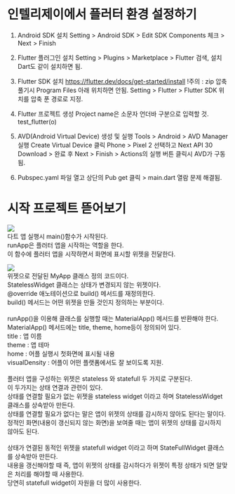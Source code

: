 # 인텔리제이에서 플러터 환경 설정하기

1. Android SDK 설치
Setting > Android SDK > Edit
SDK Components 체크 > Next > Finish

2. Flutter 플러그인 설치
Setting > Plugins > Marketplace > Flutter 검색, 설치
Dart도 같이 설치하면 됨.

3. Flutter SDK 설치
https://flutter.dev/docs/get-started/install
!주의 : zip 압축 풀기시 Program Files 아래 위치하면 안됨.
Setting > Flutter > Flutter SDK 위치를 압축 푼 경로로 지정.

4. Flutter 프로젝트 생성
Project name은 소문자 언더바 구분으로 입력할 것.
test_flutter(o)

5. AVD(Android Virtual Device) 생성 및 실행
Tools > Android > AVD Manager 실행
Create Virtual Device 클릭
Phone > Pixel 2 선택하고 Next
API 30 Download > 완료 후 Next > Finish > Actions의 실행 버튼 클릭시 AVD가 구동 됨.

6. Pubspec.yaml 파일 열고 상단의 Pub get 클릭 > main.dart 열람 문제 해결됨.

# 시작 프로젝트 뜯어보기

<img src="https://user-images.githubusercontent.com/84646738/203331304-f56c1006-3199-468a-ab50-279ca8095798.jpg"><br>
다트 앱 실행시 main()함수가 시작된다.<br>
runApp은 플러터 앱을 시작하는 역할을 한다.<br>
이 함수에 플러터 앱을 시작하면서 화면에 표시할 위젯을 전달한다.<br>

<img src="https://user-images.githubusercontent.com/84646738/203332125-30988400-2f64-439a-b10f-8982460b7d32.jpg"><br>
위젯으로 전달된 MyApp 클래스 정의 코드이다.<br>
StatelessWidget 클래스는 상태가 변경되지 않는 위젯이다.<br>
@override 애노테이션으로 build() 메서드를 재정의한다.<br>
build() 메서드는 어떤 위젯을 만들 것인지 정의하는 부분이다.<br>
<br>
runApp()을 이용해 클래스를 실행할 때는 MaterialApp() 메서드를 반환해야 한다.<br>
MaterialApp() 메서드에는 title, theme, home등이 정의되어 있다.<br>
title : 앱 이름<br>
theme : 앱 테마<br>
home : 어플 실행시 첫화면에 표시될 내용<br>
visualDensity : 어플이 어떤 플랫폼에서도 잘 보이도록 지원.<br>
<br>
플러터 앱을 구성하는 위젯은 stateless 와 statefull 두 가지로 구분된다.<br>
이 두가지는 상태 연결과 관련이 있다.<br>
상태를 연결할 필요가 없는 위젯을 stateless widget 이라고 하며 StatelessWidget 클래스를 상속받아 만든다.<br>
상태를 연결할 필요가 없다는 말은 앱이 위젯의 상태를 감시하지 않아도 된다는 말이다.<br>
정적인 화면(내용이 갱신되지 않는 화면)을 보여줄 때는 앱이 위젯의 상태를 감시하지 않아도 된다.<br>
<br>
상태가 연결된 동적인 위젯을 statefull widget 이라고 하며 StateFullWidget 클래스를 상속받아 만든다.<br>
내용을 갱신해야할 때 즉, 앱이 위젯의 상태를 감시하다가 위젯이 특정 상태가 되면 알맞은 처리를 해야할 때 사용한다.<br>
당연히 statefull widget이 자원을 더 많이 사용한다.<br>
